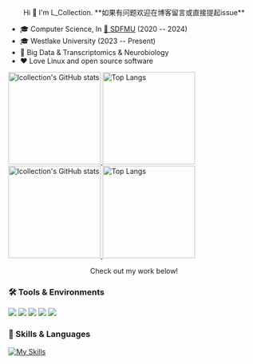 <p align="center">
    Hi 👋   I'm L_Collection.
    **如果有问题欢迎在博客留言或直接提起issue**
</p>



* 🎓 Computer Science, In [🏫 SDFMU](https://www.sdfmu.edu.cn) (2020 -- 2024)
* 🎓 Westlake University  (2023 -- Present)
* 🌱 Big Data & Transcriptomics & Neurobiology
* ❤️ Love Linux and open source software


<!--To follow my github-->
<a href="https://github-readme-stats-one-bice.vercel.app/api?username=lcollection&show_icons=true&include_all_commits=true&role=OWNER,ORGANIZATION_MEMBER#gh-light-mode-only" target="_blank">
  <img src="https://github-readme-stats-one-bice.vercel.app/api?username=lcollection&show_icons=true&include_all_commits=true&role=OWNER,ORGANIZATION_MEMBER#gh-light-mode-only" alt="lcollection's GitHub stats" height="185px">
</a>
<a href="https://github-readme-stats-one-bice.vercel.app/api/top-langs/?username=lcollection&layout=compact&langs_count=8&include_all_commits=true&role=OWNER,ORGANIZATION_MEMBER#gh-light-mode-only">
  <img src="https://github-readme-stats-one-bice.vercel.app/api/top-langs/?username=lcollection&layout=compact&langs_count=8&include_all_commits=true&role=OWNER,ORGANIZATION_MEMBER#gh-light-mode-only" alt="Top Langs" height="185px">
</a>

<a href="https://github-readme-stats-one-bice.vercel.app/api?username=lcollection&theme=calm&show_icons=true&include_all_commits=true&role=OWNER,ORGANIZATION_MEMBER#gh-dark-mode-only" target="_blank">
  <img src="https://github-readme-stats-one-bice.vercel.app/api?username=lcollection&theme=calm&show_icons=true&include_all_commits=true&role=OWNER,ORGANIZATION_MEMBER#gh-dark-mode-only" alt="lcollection's GitHub stats" height="185px">
</a>
<a href="https://github-readme-stats-one-bice.vercel.app/api/top-langs/?username=lcollection&theme=calm&layout=compact&langs_count=8&include_all_commits=true&role=OWNER,ORGANIZATION_MEMBER#gh-dark-mode-only">
  <img src="https://github-readme-stats-one-bice.vercel.app/api/top-langs/?username=lcollection&theme=calm&layout=compact&langs_count=8&include_all_commits=true&role=OWNER,ORGANIZATION_MEMBER#gh-dark-mode-only" alt="Top Langs" height="185px">
</a>


<p align="center">Check out my work below!</p>

<!--info for tools and skills-->
### 🛠 Tools & Environments
[![](https://img.shields.io/badge/OS-Fedora-%23294172?logo=fedora)]()
[![](https://img.shields.io/badge/macOS-Monterey-lightgrey?logo=apple)](https://www.apple.com.cn/)
[![](https://img.shields.io/badge/IDE-Visual%20Studio%20Code-%23007ACC?logo=visualstudiocode)]()
[![](https://img.shields.io/badge/IDE-Xcode-%23147EFB?logo=xcode)]()
[![](https://img.shields.io/badge/Web-Chrome-%234285F4?logo=googlechrome)]()

### 📗 Skills & Languages
[![My Skills](https://skillicons.dev/icons?i=ae,au,ai,pr,ps,cmake,docker,pytorch,c,cpp,bash,py,r,md,latex,gcp,git,linux,powershell,stackoverflow,vim,visualstudio,vscode&theme=light)](https://skillicons.dev)





